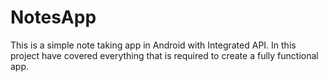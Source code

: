 # NotesApp
 This is a simple note taking app in Android with Integrated API. In this project  have covered everything that is required to create a fully functional app.
